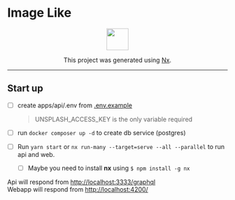 # Image Like

<p style="text-align: center;"><img src="https://raw.githubusercontent.com/nrwl/nx/master/images/nx-logo.png" width="50"></p>
<p style="text-align: center;">This project was generated using <a href="https://nx.dev">Nx</a>.</p>

---

## Start up

- [ ] create apps/api/.env from [.env.example](/apps/api/.env.example)

  > UNSPLASH_ACCESS_KEY is the only variable required

- [ ] run `docker composer up -d` to create db service (postgres)

- [ ] Run `yarn start` or `nx run-many --target=serve --all --parallel` to run api and web.

  - [ ] Maybe you need to install **nx** using `$ npm install -g nx`

Api will respond from [http://localhost:3333/graphql](http://localhost:3333/graphql)  
Webapp will respond from [http://localhost:4200/](http://localhost:4200/)
